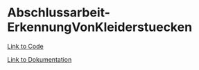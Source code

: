 # Abschlussarbeit-ErkennungVonKleiderstuecken
[Link to Code](https://github.com/halil-kocak/Abschlussarbeit-ErkennungVonKleiderstuecken/blob/main/Code/Bildklassifizierung/Bildklassifizierung_CRISP_DM.ipynb)

[Link to Dokumentation](https://github.com/halil-kocak/Abschlussarbeit-ErkennungVonKleiderstuecken/blob/main/Dokumentation/BA_Arbeit_Erkennung_von_Kleiderst%C3%BCcken.pdf)
